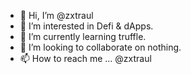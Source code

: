 - 👋 Hi, I’m @zxtraul
- 👀 I’m interested in Defi & dApps. 
- 🌱 I’m currently learning truffle.
- 💞️ I’m looking to collaborate on nothing.
- 📫 How to reach me ... @zxtraul

<!---
zxtraul/zxtraul is a ✨ special ✨ repository because its `README.md` (this file) appears on your GitHub profile.
You can click the Preview link to take a look at your changes.
--->
